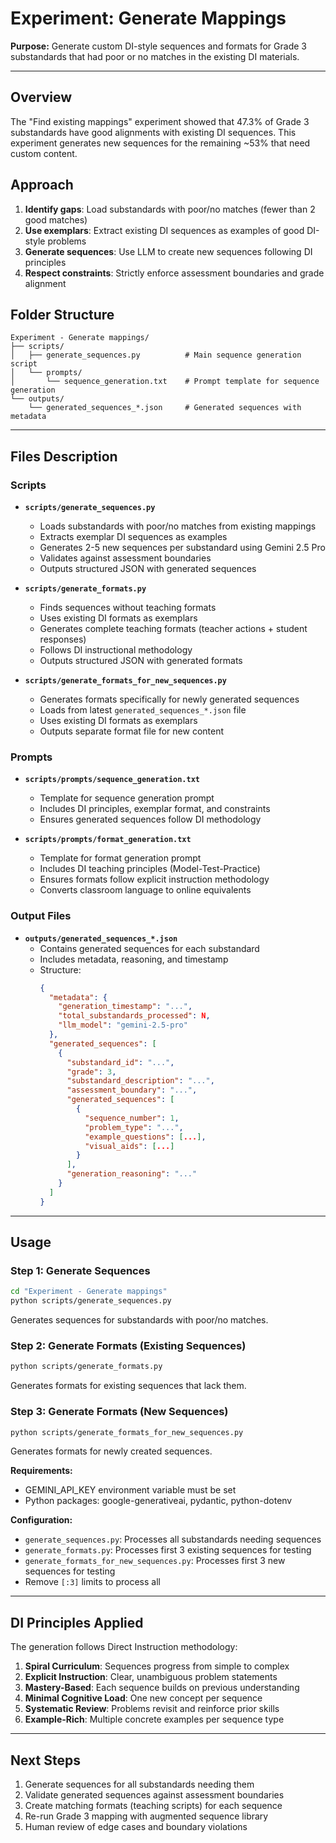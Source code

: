 # Experiment: Generate Mappings

**Purpose:** Generate custom DI-style sequences and formats for Grade 3 substandards that had poor or no matches in the existing DI materials.

---

## Overview

The "Find existing mappings" experiment showed that 47.3% of Grade 3 substandards have good alignments with existing DI sequences. This experiment generates new sequences for the remaining ~53% that need custom content.

## Approach

1. **Identify gaps**: Load substandards with poor/no matches (fewer than 2 good matches)
2. **Use exemplars**: Extract existing DI sequences as examples of good DI-style problems
3. **Generate sequences**: Use LLM to create new sequences following DI principles
4. **Respect constraints**: Strictly enforce assessment boundaries and grade alignment

## Folder Structure

```
Experiment - Generate mappings/
├── scripts/
│   ├── generate_sequences.py          # Main sequence generation script
│   └── prompts/
│       └── sequence_generation.txt    # Prompt template for sequence generation
└── outputs/
    └── generated_sequences_*.json     # Generated sequences with metadata
```

---

## Files Description

### Scripts

- **`scripts/generate_sequences.py`**
  - Loads substandards with poor/no matches from existing mappings
  - Extracts exemplar DI sequences as examples
  - Generates 2-5 new sequences per substandard using Gemini 2.5 Pro
  - Validates against assessment boundaries
  - Outputs structured JSON with generated sequences

- **`scripts/generate_formats.py`**
  - Finds sequences without teaching formats
  - Uses existing DI formats as exemplars
  - Generates complete teaching formats (teacher actions + student responses)
  - Follows DI instructional methodology
  - Outputs structured JSON with generated formats

- **`scripts/generate_formats_for_new_sequences.py`**
  - Generates formats specifically for newly generated sequences
  - Loads from latest `generated_sequences_*.json` file
  - Uses existing DI formats as exemplars
  - Outputs separate format file for new content

### Prompts

- **`scripts/prompts/sequence_generation.txt`**
  - Template for sequence generation prompt
  - Includes DI principles, exemplar format, and constraints
  - Ensures generated sequences follow DI methodology

- **`scripts/prompts/format_generation.txt`**
  - Template for format generation prompt
  - Includes DI teaching principles (Model-Test-Practice)
  - Ensures formats follow explicit instruction methodology
  - Converts classroom language to online equivalents

### Output Files

- **`outputs/generated_sequences_*.json`**
  - Contains generated sequences for each substandard
  - Includes metadata, reasoning, and timestamp
  - Structure:
    ```json
    {
      "metadata": {
        "generation_timestamp": "...",
        "total_substandards_processed": N,
        "llm_model": "gemini-2.5-pro"
      },
      "generated_sequences": [
        {
          "substandard_id": "...",
          "grade": 3,
          "substandard_description": "...",
          "assessment_boundary": "...",
          "generated_sequences": [
            {
              "sequence_number": 1,
              "problem_type": "...",
              "example_questions": [...],
              "visual_aids": [...]
            }
          ],
          "generation_reasoning": "..."
        }
      ]
    }
    ```

---

## Usage

### Step 1: Generate Sequences
```bash
cd "Experiment - Generate mappings"
python scripts/generate_sequences.py
```
Generates sequences for substandards with poor/no matches.

### Step 2: Generate Formats (Existing Sequences)
```bash
python scripts/generate_formats.py
```
Generates formats for existing sequences that lack them.

### Step 3: Generate Formats (New Sequences)
```bash
python scripts/generate_formats_for_new_sequences.py
```
Generates formats for newly created sequences.

**Requirements:**
- GEMINI_API_KEY environment variable must be set
- Python packages: google-generativeai, pydantic, python-dotenv

**Configuration:**
- `generate_sequences.py`: Processes all substandards needing sequences
- `generate_formats.py`: Processes first 3 existing sequences for testing
- `generate_formats_for_new_sequences.py`: Processes first 3 new sequences for testing
- Remove `[:3]` limits to process all

---

## DI Principles Applied

The generation follows Direct Instruction methodology:

1. **Spiral Curriculum**: Sequences progress from simple to complex
2. **Explicit Instruction**: Clear, unambiguous problem statements
3. **Mastery-Based**: Each sequence builds on previous understanding
4. **Minimal Cognitive Load**: One new concept per sequence
5. **Systematic Review**: Problems revisit and reinforce prior skills
6. **Example-Rich**: Multiple concrete examples per sequence type

---

## Next Steps

1. Generate sequences for all substandards needing them
2. Validate generated sequences against assessment boundaries
3. Create matching formats (teaching scripts) for each sequence
4. Re-run Grade 3 mapping with augmented sequence library
5. Human review of edge cases and boundary violations

